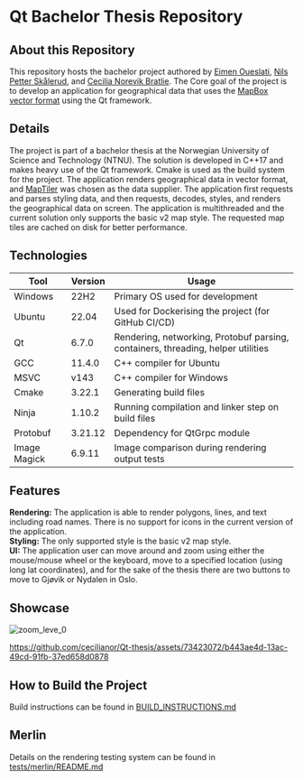 # Qt Bachelor Thesis Repository

## About this Repository
This repository hosts the bachelor project authored by [Eimen Oueslati](https://github.com/EimenOueslati), [Nils Petter Skålerud](https://github.com/Didgy74), and [Cecilia Norevik Bratlie](https://github.com/cecilianor). The Core goal of the project is to develop an application for geographical data that uses the [MapBox vector format](https://github.com/mapbox/vector-tile-spec/blob/master/2.1/README.md) using the Qt framework.
## Details
The project is part of a bachelor thesis at the Norwegian University of Science and Technology (NTNU). The solution is developed in C++17 and makes heavy use of the Qt framework. Cmake is used as the build system for the project. The application renders geographical data in vector format, and [MapTiler](https://www.maptiler.com) was chosen as the data supplier. The application first requests and parses styling data, and then requests, decodes, styles, and renders the geographical data on screen. The application is multithreaded and the current solution only supports the basic v2 map style. The requested map tiles are cached on disk for better performance.

## Technologies

| Tool | Version | Usage |
|---|---|---|
| Windows |  22H2 | Primary OS used for development |
| Ubuntu | 22.04 | Used for Dockerising the project (for GitHub CI/CD) |
| Qt | 6.7.0 | Rendering, networking, Protobuf parsing, containers, threading, helper utilities |
| GCC | 11.4.0 | C++ compiler for Ubuntu |
| MSVC | v143 | C++ compiler for Windows |
| Cmake | 3.22.1 | Generating build files |
| Ninja | 1.10.2 | Running compilation and linker step on build files |
| Protobuf | 3.21.12 | Dependency for QtGrpc module |
| Image Magick | 6.9.11 | Image comparison during rendering output tests |

## Features

**Rendering:** The application is able to render polygons, lines, and text including road names.  There is no support for icons in the current version of the application.  
**Styling:** The only supported style is the basic v2 map style.  
**UI:** The application user can move around and  zoom using either the mouse/mouse wheel or the keyboard, move to a specified location (using long lat coordinates), and for the sake of the thesis there are two buttons to move to Gjøvik or Nydalen in Oslo.  

## Showcase
![zoom_leve_0](https://github.com/cecilianor/Qt-thesis/assets/73423072/1a31ca50-2212-45d0-a244-af0e2e37d5d8)


https://github.com/cecilianor/Qt-thesis/assets/73423072/b443ae4d-13ac-49cd-91fb-37ed658d0878


## How to Build the Project
Build instructions can be found in [BUILD_INSTRUCTIONS.md](BUILD_INSTRUCTIONS.md)

## Merlin
Details on the rendering testing system can be found in [tests/merlin/README.md](tests/merlin/README.md)


